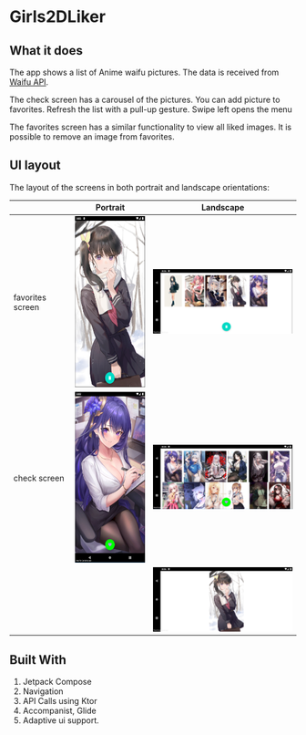 # Girls2DLiker

## What it does

The app shows a list of Anime waifu pictures. The data is received from [Waifu API](https://www.waifu.im/docs/).

The check screen has a carousel of the pictures. You can add picture to favorites. Refresh the list with a pull-up gesture. Swipe left opens the menu

The favorites screen has a similar functionality to view all liked images. It is possible to remove an image from favorites.


## UI layout

The layout of the screens in both portrait and landscape orientations:

|                  | Portrait                                                               | Landscape                                                               |
|------------------|------------------------------------------------------------------------|-------------------------------------------------------------------------|
| favorites screen | <img src="assets/PORTRAIT/favorites_screen_portrait.PNG" height="300"> | <img src="assets/LANDSCAPE/favorites_screen_landscape.PNG" width="300"> |                                                                       |
| check screen     | <img src="assets/PORTRAIT/check_screen_portrait.PNG" height="300">     | <img src="assets/LANDSCAPE/check_screen_landscape.PNG" width="300">     |
|                  |                                                                        | <img src="assets/LANDSCAPE/solo_image_landscape.PNG" width="300">       |


## Built With

1. Jetpack Compose
2. Navigation
3. API Calls using Ktor
4. Accompanist, Glide
5. Adaptive ui support.



